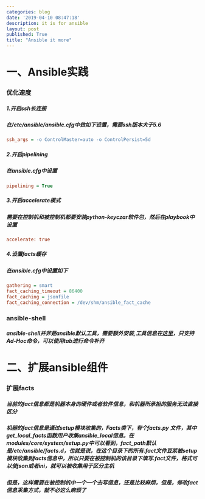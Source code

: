 ```yaml
---
categories: blog
date: '2019-04-10 08:47:18'
description: it is for ansible
layout: post
published: True
title: "Ansible it more"
---
```


# 一、Ansible实践

### 优化速度
##### 1.开启ssh长连接
##### 在/etc/ansible/ansible.cfg中做如下设置，需要ssh版本大于5.6
```cfg
ssh_args = -o ControlMaster=auto -o ControlPersist=5d
```
##### 2.开启pipelining
##### 在ansible.cfg中设置

```cfg
pipelining = True
```

##### 3.开启accelerate模式
##### 需要在控制机和被控制机都要安装python-keyczar软件包，然后在playbook中设置

```cfg
accelerate: true
```

##### 4.设置facts缓存
##### 在ansible.cfg中设置如下

```cfg
gathering = smart
fact_caching_timeout = 86400
fact_caching = jsonfile
fact_caching_connection = /dev/shm/ansible_fact_cache
```

### ansible-shell

##### ansible-shell并非是ansible默认工具，需要额外安装,工具信息在[这里](https://github.com/dominis/ansible-shell.git)，只支持Ad-Hoc命令，可以使用tab进行命令补齐

# 二、扩展ansible组件

### 扩展facts
##### 当前的fact信息都是机器本身的硬件或者软件信息，和机器所承担的服务无法直接区分
##### 机器的fact信息是通过setup模块收集的，Facts类下，有个facts.py 文件，其中get\_local\_facts函数用户收集ansible\_local信息。在modules/core/system/setup.py中可以看到，fact\_path默认是/etc/ansible/facts.d，也就是说，在这个目录下的所有.fact文件豆浆被setup模块收集到facts信息中，所以只要在被控制机的该目录下填写.fact文件，格式可以使json或者ini，就可以被收集用于区分主机
##### 但是，这样需要在被控制机中一个一个去写信息，还是比较麻烦，但是，修改fact信息采集方式，就不必这么麻烦了
